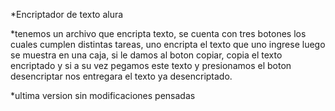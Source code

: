 *Encriptador de texto alura

*tenemos un archivo que encripta texto, se cuenta con tres botones los cuales cumplen distintas tareas, 
uno encripta el texto que uno ingrese luego se muestra en una caja, si le damos al boton copiar, copia
el texto encriptado y si a su vez pegamos este texto y presionamos el boton desencriptar nos entregara
el texto ya desencriptado.

*ultima version sin modificaciones pensadas

